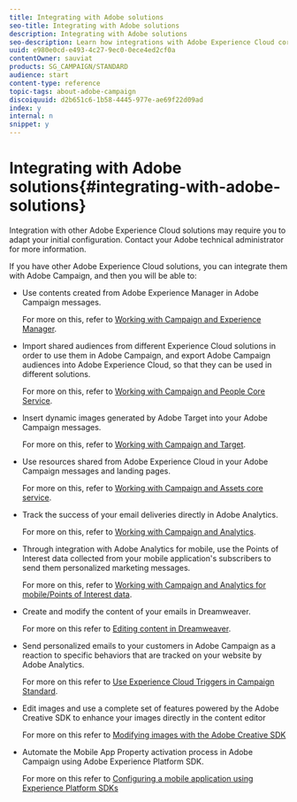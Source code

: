 ```yaml
---
title: Integrating with Adobe solutions
seo-title: Integrating with Adobe solutions
description: Integrating with Adobe solutions
seo-description: Learn how integrations with Adobe Experience Cloud core services and solutions such as Adobe Analytics and Experience Manager can improve your Adobe Campaign strategy with deep insights and convenient content management.
uuid: e980e0cd-e493-4c27-9ec0-0ece4ed2cf0a
contentOwner: sauviat
products: SG_CAMPAIGN/STANDARD
audience: start
content-type: reference
topic-tags: about-adobe-campaign
discoiquuid: d2b651c6-1b58-4445-977e-ae69f22d09ad
index: y
internal: n
snippet: y
---
```


# Integrating with Adobe solutions{#integrating-with-adobe-solutions}

Integration with other Adobe Experience Cloud solutions may require you to adapt your initial configuration. Contact your Adobe technical administrator for more information.

If you have other Adobe Experience Cloud solutions, you can integrate them with Adobe Campaign, and then you will be able to:

* Use contents created from Adobe Experience Manager in Adobe Campaign messages.

  For more on this, refer to [Working with Campaign and Experience Manager](../../integrating/using/integrating-with-experience-manager.md).

* Import shared audiences from different Experience Cloud solutions in order to use them in Adobe Campaign, and export Adobe Campaign audiences into Adobe Experience Cloud, so that they can be used in different solutions.

  For more on this, refer to [Working with Campaign and People Core Service](../../integrating/using/about-campaign-audience-manager-or-people-core-service-integration.md).

* Insert dynamic images generated by Adobe Target into your Adobe Campaign messages.

  For more on this, refer to [Working with Campaign and Target](../../integrating/using/about-campaign-target-integration.md).

* Use resources shared from Adobe Experience Cloud in your Adobe Campaign messages and landing pages.

  For more on this, refer to [Working with Campaign and Assets core service](../../integrating/using/working-with-campaign-and-assets-core-service.md).

* Track the success of your email deliveries directly in Adobe Analytics.

  For more on this, refer to [Working with Campaign and Analytics](../../integrating/using/about-campaign-analytics-integration.md).

* Through integration with Adobe Analytics for mobile, use the Points of Interest data collected from your mobile application's subscribers to send them personalized marketing messages.

  For more on this, refer to [Working with Campaign and Analytics for mobile/Points of Interest data](../../integrating/using/about-campaign-points-of-interest-data-integration.md).

* Create and modify the content of your emails in Dreamweaver.

  For more on this refer to [Editing content in Dreamweaver](../../designing/using/about-email-content-design.md#editing-content-in-dreamweaver).

* Send personalized emails to your customers in Adobe Campaign as a reaction to specific behaviors that are tracked on your website by Adobe Analytics.

  For more on this refer to [Use Experience Cloud Triggers in Campaign Standard](../../integrating/using/about-adobe-experience-cloud-triggers.md).

* Edit images and use a complete set of features powered by the Adobe Creative SDK to enhance your images directly in the content editor

  For more on this refer to [Modifying images with the Adobe Creative SDK](../../designing/using/modifying-images-with-the-adobe-creative-sdk.md)

* Automate the Mobile App Property activation process in Adobe Campaign using Adobe Experience Platform SDK.

  For more on this refer to [Configuring a mobile application using Experience Platform SDKs](https://helpx.adobe.com/campaign/kb/configuring-app-sdk.html)

